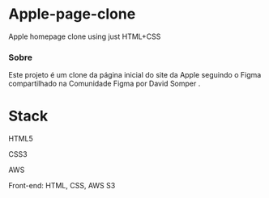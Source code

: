 # Apple-page-clone
Apple homepage clone using just HTML+CSS
 ### Sobre
Este projeto é um clone da página inicial do site da Apple seguindo o Figma compartilhado na Comunidade Figma por David Somper .

# Stack
HTML5

CSS3

AWS

Front-end: HTML, CSS, AWS S3
